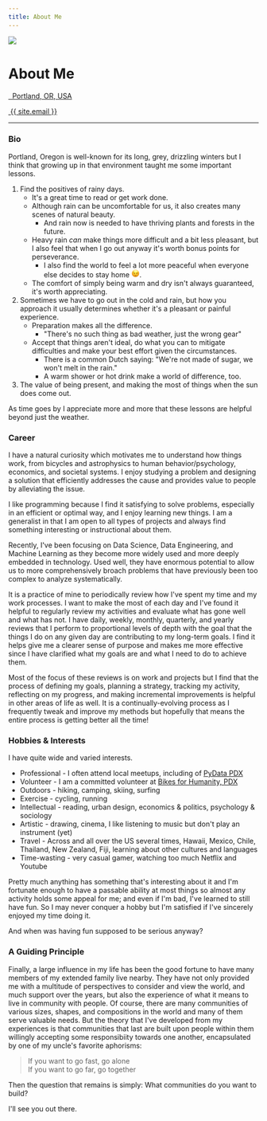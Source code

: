 ```yaml
---
title: About Me
---
```

<!-- <div class="container"> -->
  <div class="container">
    <div class="row">
      <div class="user-card">
        <div class="row">
          <!-- <div class="card col-md-3"> -->
          <div class="card col-md-4">
            <img src="{{ site.baseurl }}/assets/images/profile_pic.JPG">
          </div>
          <!-- <div class="col-md-9"> -->
          <div class="col-md-8">
            <h1>About Me</h1>
            <p>
             <a style="color: inherit; border-bottom: none" 
               href="https://www.google.com/maps/place/Portland,+OR" 
               target="_blank">
               <!-- <i class="fa fa-map-marker"></i>&nbsp;&nbsp;{{ site.location }} -->
               <i class="fa fa-map-marker"></i>&nbsp;&nbsp;Portland, OR, USA
             </a>
            </p>
            <p>
             <a style="color: inherit; border-bottom: none" 
               href="mailto: {{ site.email }}" 
               target="_blank">
               <i class="fa fa-envelope-o"></i>&nbsp;{{ site.email }}
             </a>
            </p>
            <hr />
          </div>
        </div>
      </div>
    </div>
  </div>
<!-- </div> -->

### Bio
Portland, Oregon is well-known for its long, grey, drizzling winters but I think
that growing up in that environment taught me some important lessons.

<!--
  1. How to find the positives of rainy days
    - it's a great time to read or get work done
    - rain now means thriving plants and forests to come
    - the comfort of simply being warm and dry isn't always guaranteed, it's worth
      appreciating

  (In a form of climate-related Stockholm Syndrome, one can actually grow to
    *like* the rain ::mind-blown:: ::confused face::)
  2. Sometimes we have to go out in poor weather, when that happens you have a few
  options:
    - Be prepared, most hikers know: "There's no such thing as bad weather, just the wrong gear"
    - Accept that things aren't ideal, move on, and do what you can
     - the Dutch have articulated, "We're not made of sugar, we won't melt in the rain"
      - (a warm shower and a hot drink at the end of the day make a world of difference, too)
  3. The value of being present and making the most things when the sun does come out. 
-->

<ol>
  <li> <!--- ol 1 -->
    Find the positives of rainy days.
    <ul>
      <li>It's a great time to read or get work done.</li>
      <li>
        Although rain can be uncomfortable for us, it also creates many scenes of
        natural beauty.
        <ul>
          <li>And rain now is needed to have thriving plants and forests in the future.</li>
        </ul>
      </li>
      <li>
        Heavy rain <em>can</em> make things more difficult and a bit less pleasant, 
        but I also feel that when I go out anyway it's worth bonus points for perseverance.
        <ul>
          <li>
            I also find the world to feel a lot more peaceful when everyone else decides to stay home
            <img class="image" src="/assets/images/winking.png" width="16" height="16">.
          </li>
        </ul>
      </li>
      <li>The comfort of simply being warm and dry isn't always guaranteed, it's worth appreciating.</li>
    </ul>
<!--
    (In a form of climate-related Stockholm Syndrome, one can actually grow to
    <em>like</em> the rain 🤯 )   
--><!-- &#129327; -->
  </li> <!--- ol 1 -->
  <li> <!--- ol 2 -->
    Sometimes we have to go out in the cold and rain, but how you approach it
    usually determines whether it's a pleasant or painful experience.
    <ul>
      <li>Preparation makes all the difference. 
        <ul>
          <li>"There's no such thing as bad weather, just the wrong gear"</li>
        </ul>
      </li>
      <li>Accept that things aren't ideal, do what you can to mitigate difficulties and make your best effort given the circumstances.
        <ul>
          <li>There is a common Dutch saying: "We're not made of sugar, we won't melt in the rain."</li>
          <li>A warm shower or hot drink make a world of difference, too.</li>
        </ul>
      </li>
    </ul>
  </li> <!--- ol 2 -->
  <li> <!--- ol 3 -->
    The value of being present, and making the most of things when the sun does come out. 
  </li> <!--- ol 3 -->
</ol>

As time goes by I appreciate more and more that these lessons are helpful beyond
just the weather.

### Career
I have a natural curiosity which motivates me to understand how things work,
from bicycles and astrophysics to human behavior/psychology, economics, and
societal systems. I enjoy studying a problem and designing a solution that
efficiently addresses the cause and provides value to people by alleviating the
issue.

I like programming because I find it satisfying to solve problems, especially in
an efficient or optimal way, and I enjoy learning new things. I am a generalist
in that I am open to all types of projects and always find something interesting
or instructional about them.

Recently, I've been focusing on Data Science, Data Engineering, and Machine Learning
as they become more widely used and more deeply embedded in technology. Used well,
they have enormous potential to 
allow us to more comprehensively broach problems that have previously been too complex to
analyze systematically.

It is a practice of mine to periodically review how I've spent my time and my work processes.
I want to make the most of each day and I've found it helpful to regularly
review my activities and evaluate what has gone well and what has not. I have
daily, weekly, monthly, quarterly, and yearly reviews that I perform to
proportional levels of depth with the goal that the things I do on any given day
are contributing to my long-term goals. I find it helps give me a clearer sense
of purpose and makes me more effective since I have clarified what my goals are
and what I need to do to achieve them.

Most of the focus of these reviews is on work and projects
but I find that the process of defining my goals, planning a strategy, tracking my activity,
reflecting on my progress, and making incremental improvements is helpful in other
areas of life as well. It is a continually-evolving process as I frequently
tweak and improve my methods but hopefully that means the entire process is
getting better all the time!

### Hobbies & Interests
I have quite wide and varied interests.
- Professional - I often attend local meetups, including of <a href="https://pdx.pydata.org">PyData PDX</a>
- Volunteer - I am a committed volunteer at <a href="https://b4hpdx.org">Bikes for Humanity, PDX</a>
- Outdoors - hiking, camping, skiing, surfing
- Exercise - cycling, running
- Intellectual - reading, urban design, economics & politics, psychology &
  sociology
- Artistic - drawing, cinema, I like listening to music but don't play an
instrument (yet)
- Travel - Across and all over the US several times, Hawaii, Mexico, Chile, Thailand, New
Zealand, Fiji, learning about other cultures and languages
- Time-wasting - very casual gamer, watching too much Netflix and Youtube

Pretty much anything has something that's interesting about it and I'm fortunate
enough to have a passable ability at most things so almost any activity holds
some appeal for me; and even if I'm bad, I've learned to still have fun.
So I may never conquer a hobby but I'm satisfied if I've sincerely enjoyed my time doing it.

And when was having fun supposed to be serious anyway?

### A Guiding Principle
Finally, a large influence in my life has been the good fortune to have many
members of my extended family live nearby. They have not only provided me with a
multitude of perspectives to consider and view the world, and much support over
the years, but also the experience of what it means to live in community with
people. Of course, there are many communities of various sizes, shapes, and
compositions in the world and many of them serve valuable needs. But the theory
that I've developed from my experiences is that communities that last are built
upon people within them willingly accepting some responsibiity towards one
another, encapsulated by one of my uncle's favorite aphorisms:

> If you want to go fast, go alone<br>
> If you want to go far, go together

Then the question that remains is simply: What communities do you want to build?

I'll see you out there.

